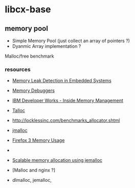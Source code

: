 libcx-base
==========


## memory pool

* Simple Memory Pool (just collect an array of pointers ?)
* Dyanmic Array implementation ?

Malloc/free benchmark


### resources

* [Memory Leak Detection in Embedded Systems](http://www.linuxjournal.com/article/6059)
* [Memory Debuggers](http://elinux.org/Memory_Debuggers)
* [IBM Developer Works - Inside Memory Management](http://www.ibm.com/developerworks/linux/library/l-memory/)
* [Talloc](https://talloc.samba.org/talloc/doc/html/libtalloc__pools.html)
* http://locklessinc.com/benchmarks_allocator.shtml


* [jmalloc](http://www.canonware.com/jemalloc/)
* [Firefox 3 Memory Usage](http://blog.pavlov.net/2008/03/11/firefox-3-memory-usage/)
* [](http://oldblog.antirez.com/post/everything-about-redis-24)
* [Scalable memory allocation using jemalloc](https://www.facebook.com/notes/facebook-engineering/scalable-memory-allocation-using-jemalloc/480222803919)
* [Malloc and nginx ?]
* dlmalloc, jemalloc, 